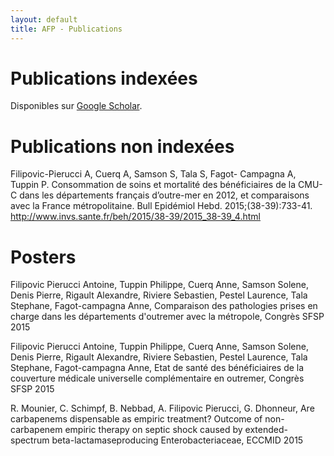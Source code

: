 ```yaml
---
layout: default
title: AFP - Publications
---
```


# Publications indexées

Disponibles sur [Google Scholar](https://scholar.google.com/citations?user=F-6yCr0AAAAJ).

# Publications non indexées

Filipovic-Pierucci A, Cuerq A, Samson S, Tala S, Fagot- Campagna A, Tuppin P. Consommation de soins et mortalité des bénéficiaires de la CMU-C dans les départements français d’outre-mer en 2012, et comparaisons avec la France métropolitaine. Bull Epidémiol Hebd. 2015;(38-39):733-41. http://www.invs.sante.fr/beh/2015/38-39/2015_38-39_4.html

# Posters

Filipovic Pierucci Antoine, Tuppin Philippe, Cuerq Anne, Samson
Solene, Denis Pierre, Rigault Alexandre, Riviere Sebastien, Pestel
Laurence, Tala Stephane, Fagot-campagna Anne, Comparaison des
pathologies prises en charge dans les départements d'outremer avec la
métropole, Congrès SFSP 2015

Filipovic Pierucci Antoine, Tuppin Philippe, Cuerq Anne, Samson
Solene, Denis Pierre, Rigault Alexandre, Riviere Sebastien, Pestel
Laurence, Tala Stephane, Fagot-campagna Anne, Etat de santé des
bénéficiaires de la couverture médicale universelle complémentaire en
outremer, Congrès SFSP 2015

R. Mounier, C. Schimpf, B. Nebbad,
A. Filipovic Pierucci, G. Dhonneur, Are carbapenems dispensable as empiric
treatment? Outcome of non-carbapenem
empiric therapy on septic shock caused
by extended-spectrum beta-lactamaseproducing
Enterobacteriaceae, ECCMID 2015
